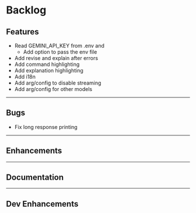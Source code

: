 # Backlog

Features
---

- Read GEMINI_API_KEY from .env and
  - Add option to pass the env file
- Add revise and explain after errors
- Add command highlighting
- Add explanation highlighting
- Add i18n
- Add arg/config to disable streaming
- Add arg/config for other models

---
Bugs
---

- Fix long response printing

---
Enhancements
---

---
Documentation
---

---
Dev Enhancements
---
